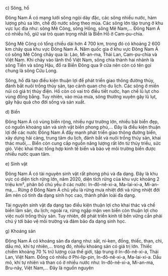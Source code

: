 c) Sông, hồ

Đông Nam Á có mạng lưới sông ngòi dày đặc, các sông nhiều nước, hàm lượng phù sa lớn, chế độ nước sông theo mùa. Các sông lớn tập trung ở khu vực lục địa như: sông Mê Công, sông Hồng, sông Mê Nam,... Đông Nam Á có nhiều hồ, giữ vai trò quan trọng nhất là Biển Hồ ở Cam-pu-chia.

Sông Mê Công có tổng chiều dài hơn 4 700 km, trong đó có khoảng 2 600 km chảy qua khu vực Đông Nam Á. Năm quốc gia ở khu vực Đông Nam Á có sông Mê Công chảy qua là: Lào, Mi-an-ma, Thái Lan, Cam-pu-chia và Việt Nam. Khi chảy vào lãnh thổ Việt Nam, sông chia thành hai nhánh là sông Tiền và sông Hậu, đổ ra Biển Đông qua 9 cửa nên còn có tên gọi chung là sông Cửu Long.

Sông, hồ đã tạo điều kiện thuận lợi để phát triển giao thông đường thủy, đánh bắt nuôi trồng thủy sản, tạo cảnh quan cho du lịch. Các sông ở miền núi có giá trị thủy điện. Hồ còn có vai trò điều tiết nước, hạn chế lũ lụt cho vùng đồng bằng. Tuy nhiên, vào mùa mưa, sông thường xuyên gây lũ lụt, gây hậu quả cho đời sống và sản xuất.

d) Biển

Đông Nam Á có vùng biển rộng, nhiều ngư trường lớn, nhiều bãi biển đẹp, có nguồn khoáng sản và sinh vật biển phong phú,... Đây là điều kiện thuận lợi để các nước Đông Nam Á đẩy mạnh phát triển giao thông đường biển, xây dựng hải cảng, trung tâm du lịch, đánh bắt và nuôi trồng thủy sản, khai thác muối,... Biển còn cung cấp nguồn năng lượng rất lớn từ thủy triều, sức gió. Việc khai thác tổng hợp kinh tế biển và bảo vệ môi trường biển được nhiều nước quan tâm.

e) Sinh vật

Đông Nam Á có tài nguyên sinh vật rất phong phú và đa dạng. Đây là khu vực có diện tích rừng lớn, năm 2020, diện tích rừng của khu vực khoảng 2 triệu km², phân bố chủ yếu ở các nước: In-đô-nê-xi-a, Ma-lai-xi-a, Mi-an-ma,... Rừng ở Đông Nam Á chủ yếu là rừng mưa nhiệt đới và rừng nhiệt đới ẩm nên có tính đa dạng sinh học cao, thành phần loài đa dạng.

Tài nguyên sinh vật đa dạng tạo điều kiện thuận lợi cho khai thác và chế biến lâm sản, du lịch; ngoài ra, rừng ngập mặn ven biển còn thuận lợi cho việc nuôi trồng thủy sản. Tuy nhiên, để phát triển kinh tế bền vững cần phải chú ý tới bảo vệ môi trường và đảm bảo đa dạng sinh học.

g) Khoáng sản

Đông Nam Á có khoáng sản đa dạng như: sắt, ni-ken, đồng, thiếc, than, chì, dầu mỏ, khí tự nhiên,... trong đó, nhiều khoáng sản có giá trị lớn. Thiếc chiếm khoảng 70 % trữ lượng của thế giới, tập trung ở In-đô-nê-xi-a, Thái Lan, Việt Nam. Đồng có nhiều ở Phi-líp-pin, In-đô-nê-xi-a, Ma-lai-xi-a. Dầu mỏ, khí tự nhiên và than có ở nhiều nước như: In-đô-nê-xi-a, Mi-an-ma, Bru-nây, Việt Nam,... Đây là nguồn nguyên